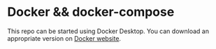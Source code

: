 Docker && docker-compose
=======
This repo can be started using Docker Desktop. You can download an appropriate version on [Docker website](https://www.docker.com/get-started).


